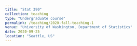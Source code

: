 ```yaml
---
title: "Stat 390"
collection: teaching
type: "Undergraduate course"
permalink: /teaching/2020-fall-teaching-1
venue: "University of Washington, Department of Statistics"
date: 2020-09-25
location: "Seattle, US"
---
```

